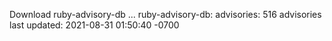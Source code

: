 Download ruby-advisory-db ...
ruby-advisory-db:
  advisories:	516 advisories
  last updated:	2021-08-31 01:50:40 -0700
